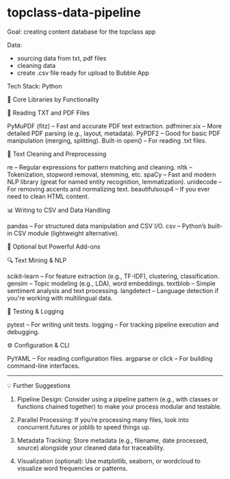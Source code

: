 # topclass-data-pipeline

Goal: creating content database for the topclass app 

Data:
- sourcing data from txt, pdf files 
- cleaning data
- create .csv file ready for upload to Bubble App

Tech Stack:
Python 

🧰 Core Libraries by Functionality

📄 Reading TXT and PDF Files

PyMuPDF (fitz) – Fast and accurate PDF text extraction.
pdfminer.six – More detailed PDF parsing (e.g., layout, metadata).
PyPDF2 – Good for basic PDF manipulation (merging, splitting).
Built-in open() – For reading .txt files.

🧼 Text Cleaning and Preprocessing

re – Regular expressions for pattern matching and cleaning.
nltk – Tokenization, stopword removal, stemming, etc.
spaCy – Fast and modern NLP library (great for named entity recognition, lemmatization).
unidecode – For removing accents and normalizing text.
beautifulsoup4 – If you ever need to clean HTML content.

📊 Writing to CSV and Data Handling

pandas – For structured data manipulation and CSV I/O.
csv – Python’s built-in CSV module (lightweight alternative).

🧠 Optional but Powerful Add-ons

🔍 Text Mining & NLP

scikit-learn – For feature extraction (e.g., TF-IDF), clustering, classification.
gensim – Topic modeling (e.g., LDA), word embeddings.
textblob – Simple sentiment analysis and text processing.
langdetect – Language detection if you're working with multilingual data.

🧪 Testing & Logging

pytest – For writing unit tests.
logging – For tracking pipeline execution and debugging.

⚙️ Configuration & CLI

PyYAML – For reading configuration files.
argparse or click – For building command-line interfaces.

-----------------------------------------------------------------------------

💡 Further Suggestions

1. Pipeline Design: Consider using a pipeline pattern (e.g., with classes or functions chained together) to make your process modular and testable.

2. Parallel Processing: If you’re processing many files, look into concurrent.futures or joblib to speed things up.

3. Metadata Tracking: Store metadata (e.g., filename, date processed, source) alongside your cleaned data for traceability.

4. Visualization (optional): Use matplotlib, seaborn, or wordcloud to visualize word frequencies or patterns.
